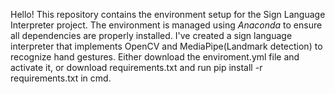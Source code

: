Hello! This repository contains the environment setup for the Sign Language Interpreter project. The environment is managed using *Anaconda* to ensure all dependencies are properly installed.
I've created a sign language interpreter that implements OpenCV and MediaPipe(Landmark detection) to recognize hand gestures. 
Either download the enviroment.yml file and activate it, or download requirements.txt and run pip install -r requirements.txt
 in cmd.
